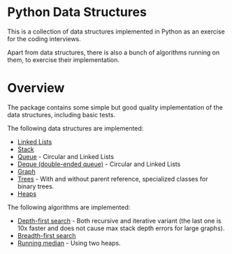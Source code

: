 # Python Data Structures 

This is a collection of data structures implemented in Python
as an exercise for the coding interviews.

Apart from data structures, there is also a bunch of algorithms
running on them, to exercise their implementation.

# Overview

The package contains some simple but good quality implementation
of the data structures, including basic tests.

The following data structures are implemented:

- [Linked Lists](./src/data_structures/linked_list.py)
- [Stack](./src/data_structures/stack.py)
- [Queue](./src/data_structures/queue.py) - Circular and Linked Lists
- [Deque (double-ended queue)](./src/data_structures/queue.py) - Circular and Linked Lists
- [Graph](./src/data_structures/graph.py)
- [Trees](./src/data_structures/tree.py) - With and without parent reference, 
  specialized classes for binary trees.
- [Heaps](./src/data_structures/heap.py)

The following algorithms are implemented:

- [Depth-first search](./src/algorithms/graph_search.py) - Both recursive and iterative variant 
  (the last one is 10x faster and does not cause max stack depth errors for large graphs). 
- [Breadth-first search](./src/algorithms/graph_search.py)
- [Running median](./src/algorithms/median.py) - Using two heaps.
